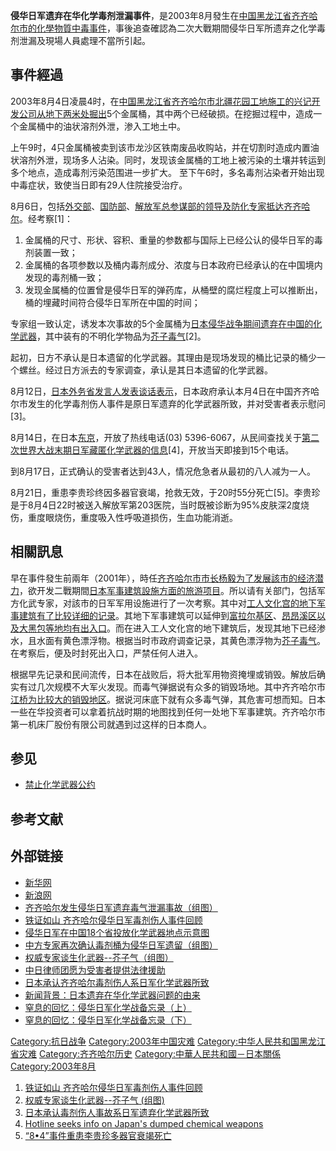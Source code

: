 **侵华日军遗弃在华化学毒剂泄漏事件**，是2003年8月發生在[中国](../Page/中国.md "wikilink")[黑龙江省](../Page/黑龙江省.md "wikilink")[齐齐哈尔市的化學物質中毒事件](../Page/齐齐哈尔市.md "wikilink")，事後追查確認為二次大戰期間侵华日军所遗弃之化学毒剂泄漏及現場人員處理不當所引起。

## 事件經過

2003年8月4日凌晨4时，在[中国](../Page/中国.md "wikilink")[黑龙江省](../Page/黑龙江省.md "wikilink")[齐齐哈尔市北疆花园工地施工的兴记开发公司从地下两米处掘出](../Page/齐齐哈尔市.md "wikilink")5个金属桶，其中两个已经破损。在挖掘过程中，造成一个金属桶中的油状溶剂外泄，渗入工地土中。

上午9时，4只金属桶被卖到该市龙沙区铁南废品收购站，并在切割时造成内置油状溶剂外泄，现场多人沾染。同时，发现该金属桶的工地上被污染的土壤并转运到多个地点，造成毒剂污染范围进一步扩大。
至下午6时，多名毒剂沾染者开始出现中毒症状，致使当日即有29人住院接受治疗。

8月6日，包括[外交部](../Page/中華人民共和國外交部.md "wikilink")、[国防部](../Page/中華人民共和國國防部.md "wikilink")、[解放军](../Page/中國人民解放軍.md "wikilink")[总参谋部的领导及防化专家抵达齐齐哈尔](../Page/总参谋部.md "wikilink")。经考察\[1\]：

1.  金属桶的尺寸、形状、容积、重量的参数都与国际上已经公认的侵华日军的毒剂装置一致；
2.  金属桶的各项参数以及桶内毒剂成分、浓度与日本政府已经承认的在中国境内发现的毒剂桶一致；
3.  发现金属桶的位置曾是侵华日军的弹药库，从桶壁的腐烂程度上可以推断出，桶的埋藏时间符合侵华日军所在中国的时间；

专家组一致认定，诱发本次事故的5个金属桶为[日本侵华战争期间遗弃在中国的](../Page/日本侵华战争.md "wikilink")[化学武器](../Page/化学武器.md "wikilink")，其中装有的不明化学物品为[芥子毒气](../Page/芥子毒气.md "wikilink")\[2\]。

起初，日方不承认是日本遗留的化学武器。其理由是现场发现的桶比记录的桶少一个螺丝。经过日方派去的专家调查，承认是其日本遗留的化学武器。

8月12日，[日本外务省发言人发表谈话表示](../Page/日本外务省.md "wikilink")，日本政府承认本月4日在中国齐齐哈尔市发生的化学毒剂伤人事件是原日军遗弃的化学武器所致，并对受害者表示慰问\[3\]。

8月14日，在日本[东京](../Page/东京.md "wikilink")，开放了热线电话(03)
5396-6067，从民间查找关于[第二次世界大战末期日军藏匿化学武器的信息](../Page/第二次世界大战.md "wikilink")\[4\]，开放当天即接到15个电话。

到8月17日，正式确认的受害者达到43人，情况危急者从最初的八人减为一人。

8月21日，重患李贵珍终因多器官衰竭，抢救无效，于20时55分死亡\[5\]。李贵珍是于8月4日22时被送入解放军第203医院，当时既被诊断为95%皮肤深2度烧伤，重度眼烧伤，重度吸入性呼吸道损伤，生血功能消逝。

## 相關訊息

早在事件發生前兩年（2001年），時任[齐齐哈尔市市长](../Page/齐齐哈尔.md "wikilink")[杨毅为了发展該市的经济潜力](../Page/杨毅.md "wikilink")，欲开发二戰期間[日本军事建筑設施方面的旅游项目](../Page/日本.md "wikilink")。所以请有关部门，包括军方化武专家，对該市的日军军用设施进行了一次考察。其中对[工人文化宫的地下军事建筑有了比较详细的记录](../Page/工人文化宫.md "wikilink")。其地下军事建筑可以延伸到[富拉尔基区](../Page/富拉尔基.md "wikilink")、[昂昂溪区以及大黑包等地均有出入口](../Page/昂昂溪.md "wikilink")。而在进入工人文化宫的地下建筑后，发现其地下已经渗水，且水面有黄色漂浮物。根据当时市政府调查记录，其黄色漂浮物为[芥子毒气](../Page/芥子毒气.md "wikilink")。在考察后，便及时封死出入口，严禁任何人进入。

根据早先记录和民间流传，日本在战败后，将大批军用物资掩埋或销毁。解放后确实有过几次规模不大军火发现。而毒气弹据说有众多的销毁场地。其中齐齐哈尔市[江桥为比较大的销毁地区](../Page/江桥_\(桥梁\).md "wikilink")。据说河床底下就有众多毒气弹，其危害可想而知。日本一些在华投资者可以拿着抗战时期的地图找到任何一处地下军事建筑。齐齐哈尔市第一机床厂股份有限公司就遇到过这样的日本商人。

## 参见

  - [禁止化学武器公约](../Page/禁止化学武器公约.md "wikilink")

## 参考文献

## 外部链接

  - [新华网](http://news.xinhuanet.com/newscenter/2003-08/10/content_1018910.htm)
  - [新浪网](http://news.sina.com.cn/z/yperite/index.shtml)
  - [齐齐哈尔发生侵华日军遗弃毒气泄漏事故（组图）](http://news.sina.com.cn/c/2003-08-09/06231507821.shtml)
  - [铁证如山
    齐齐哈尔侵华日军毒剂伤人事件回顾](http://news.sina.com.cn/c/2003-08-13/1659559794s.shtml)
  - [侵华日军在中国18个省投放化学武器地点示意图](http://jczs.sina.com.cn/2003-08-12/143203.html)
  - [中方专家再次确认毒剂桶为侵华日军遗留（组图）](http://news.sina.com.cn/c/2003-08-11/0038539970s.shtml)
  - [权威专家谈生化武器--芥子气（组图）](http://news.sina.com.cn/c/2003-08-11/0038539960s.shtml)
  - [中日律师团愿为受害者提供法律援助](http://news.sina.com.cn/c/2003-08-13/0338553446s.shtml)
  - [日本承认齐齐哈尔毒剂伤人系日军化学武器所致](http://news.sina.com.cn/c/2003-08-12/1735552705s.shtml)
  - [新闻背景：日本遗弃在华化学武器问题的由来](http://news.sina.com.cn/c/2003-08-10/1719539664s.shtml)
  - [窒息的回忆：侵华日军化学战备忘录（上）](http://jczs.sina.com.cn/2002-08-28/81471.html)
  - [窒息的回忆：侵华日军化学战备忘录（下）](http://jczs.sina.com.cn/2002-08-28/81480.html)

[Category:抗日战争](https://zh.wikipedia.org/wiki/Category:抗日战争 "wikilink")
[Category:2003年中国灾难](https://zh.wikipedia.org/wiki/Category:2003年中国灾难 "wikilink")
[Category:中华人民共和国黑龙江省灾难](https://zh.wikipedia.org/wiki/Category:中华人民共和国黑龙江省灾难 "wikilink")
[Category:齐齐哈尔历史](https://zh.wikipedia.org/wiki/Category:齐齐哈尔历史 "wikilink")
[Category:中華人民共和國－日本關係](https://zh.wikipedia.org/wiki/Category:中華人民共和國－日本關係 "wikilink")
[Category:2003年8月](https://zh.wikipedia.org/wiki/Category:2003年8月 "wikilink")

1.  [铁证如山
    齐齐哈尔侵华日军毒剂伤人事件回顾](http://news.sina.com.cn/c/2003-08-13/1659559794s.shtml)
2.  [权威专家谈生化武器--芥子气
    (组图)](http://news.sina.com.cn/c/2003-08-11/0038539960s.shtml)
3.  [日本承认毒剂伤人事故系日军遗弃化学武器所致](http://news.xinhuanet.com/newscenter/2003-08/12/content_1022816.htm)
4.  [Hotline seeks info on Japan's dumped chemical
    weapons](http://www.japantimes.co.jp/cgi-bin/getarticle.pl5?nn20030814a6.htm)
5.  [“8•4”事件重患李贵珍多器官衰竭死亡](http://news.xinhuanet.com/newscenter/2003-08/22/content_1039389.htm)